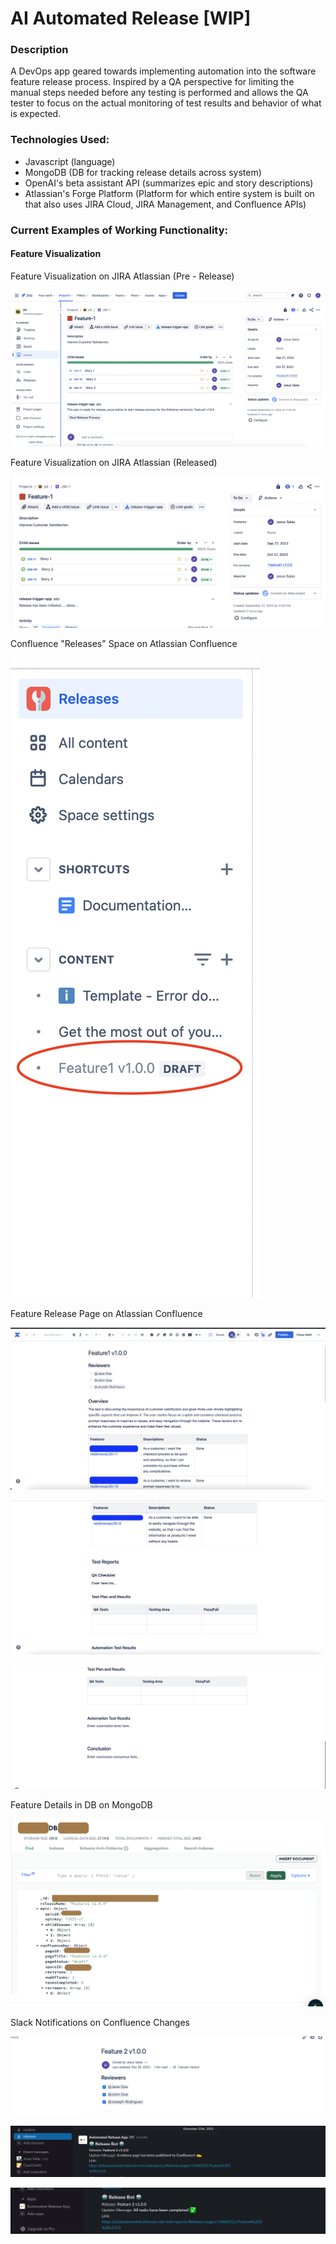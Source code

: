 # AI Automated Release [WIP]


### Description 
A DevOps app geared towards implementing automation into the software feature release process. Inspired by a QA perspective for limiting the manual steps needed before any testing is performed and allows the QA tester to focus on the actual monitoring of test results and behavior of what is expected.


### Technologies Used:
- Javascript (language)
- MongoDB (DB for tracking release details across system)
- OpenAI's beta assistant API (summarizes epic and story descriptions)
- Atlassian's Forge Platform (Platform for which entire system is built on that also uses JIRA Cloud, JIRA Management, and Confluence APIs)


### Current Examples of Working Functionality: 

#### Feature Visualization

Feature Visualization on JIRA Atlassian (Pre - Release)

![JIRA Epic picture](https://github.com/Salas123/ai_automated_release/blob/develop/imgs/release-ready.png?raw=true)

Feature Visualization on JIRA Atlassian (Released)

![JIRA Epic picture](https://github.com/Salas123/ai_automated_release/blob/develop/imgs/release-complete.png?raw=true)


Confluence "Releases" Space on Atlassian Confluence

![Confluence page picture](https://github.com/Salas123/ai_automated_release/blob/develop/imgs/confluence-releases-space.png?raw=true)

Feature Release Page on Atlassian Confluence

![Confluence page picture](https://github.com/Salas123/ai_automated_release/blob/develop/imgs/confluence-page-1.png?raw=true)

![Confluence page picture](https://github.com/Salas123/ai_automated_release/blob/develop/imgs/confluence-page-2.png?raw=true)

![Confluence page picture](https://github.com/Salas123/ai_automated_release/blob/develop/imgs/confluence-page-3.png?raw=true)

Feature Details in DB on MongoDB

![DB picture](https://github.com/Salas123/ai_automated_release/blob/develop/imgs/release-details-db.png?raw=true)

Slack Notifications on Confluence Changes

![Reviews completed picture](https://github.com/Salas123/ai_automated_release/blob/develop/imgs/confluence-tasks-marked-complete.png?raw=true)

![slack-message-confluence-page-created](https://github.com/Salas123/ai_automated_release/blob/develop/imgs/slack-message-confluence-page-created.png?raw=true)

![slack-message-tasks-competed.png](https://github.com/Salas123/ai_automated_release/blob/develop/imgs/slack-message-tasks-competed.png?raw=true)

